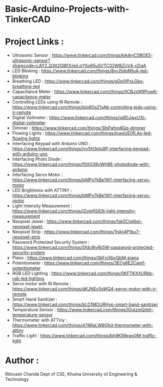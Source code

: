 # Basic-Arduino-Projects-with-TinkerCAD
# Project Links : 
- Ultrasonic Sensor : https://www.tinkercad.com/things/kik4mC5BOE5-ultrasonic-sensor?sharecode=LAY2_Q3lt2GIBOUeiLqYSo65uSVTC02W8iZcV4-cDqA
- LED Blinking : https://www.tinkercad.com/things/8vrJ5dpMtuA-led-blinking
- Breathing LED : https://www.tinkercad.com/things/gDe0IPoLGbx-breathing-led
- Capacitance Meter : https://www.tinkercad.com/things/0CBJxW9PuwK-capacitance-meter
- Controlling LEDs using IR Remote : https://www.tinkercad.com/things/biq6GsZ1vAb-controlling-leds-using-ir-remote
- Digital Voltmeter : https://www.tinkercad.com/things/ja9DJwxU1ti-digital-voltmeter
- Dimmer : https://www.tinkercad.com/things/3lbPafnp8Qq-dimmer
- Flowing Lights : https://www.tinkercad.com/things/lcwsUE0fLAs-led-flowing-lights
- Interfacing Keypad with Arduino UNO : https://www.tinkercad.com/things/ivy5H3nlu9P-interfacing-keypad-with-arduino-uno
- Interfacing Photo Diode : https://www.tinkercad.com/things/f00G38vWH8E-photodiode-with-arduino
- Interfacing Servo Motor : https://www.tinkercad.com/things/bMPn7kBe1W1-interfacing-servo-motor
- LED Brightness with ATTINY : https://www.tinkercad.com/things/bMPn7kBe1W1-interfacing-servo-motor
- Light Intensity Measurement : https://www.tinkercad.com/things/jZoIqfjSiEN-light-intensity-measurement
- Neopixel Jewel : https://www.tinkercad.com/things/fsk0Clqi6wi-neopixel-jewel-
- Neopixel Strip : https://www.tinkercad.com/things/1hAij4P1bu7-neopixel-strip
- Password Protected Security System : https://www.tinkercad.com/things/5fdc8iv6k5W-password-protected-security-system
- Piano : https://www.tinkercad.com/things/0kFxjXbyQbM-piano
- Potentiometer : https://www.tinkercad.com/things/3ECg6E2Camf-potentiometer
- RGB LED Lighting : https://www.tinkercad.com/things/0KFTKXXURkb-rgb-led-lighting
- Servo motor with IR Remote : https://www.tinkercad.com/things/dKJNEc5sWQ4-servo-motor-with-ir-remote
- Smart Hand Sanitizer : https://www.tinkercad.com/things/bLD1MOURHyp-smart-hand-sanitizer
- Temperature Sensor : https://www.tinkercad.com/things/lOutzmQrbIr-temperature-sensor
- Thermometer with ATTiny : https://www.tinkercad.com/things/474RaLW8Ohd-thermometer-with-attiny
- Traffic Light : https://www.tinkercad.com/things/bh9K56kwx0M-traffic-light



# Author : 
Ritovash Chanda
Dept of CSE,
Khulna University of Engineering & Technology
